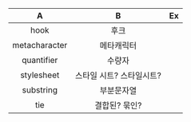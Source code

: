 A                 | B        | Ex          |
 :---------------: | :------: | :-----------|
 hook | 후크 | |
 metacharacter | 메타캐릭터 | |
 quantifier | 수량자 | |
 stylesheet | 스타일 시트? 스타일시트? | |
 substring | 부분문자열 | |
 tie | 결합된? 묶인? | |

